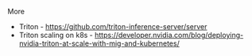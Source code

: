 More

* Triton - https://github.com/triton-inference-server/server
* Triton scaling on k8s - https://developer.nvidia.com/blog/deploying-nvidia-triton-at-scale-with-mig-and-kubernetes/
